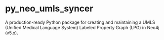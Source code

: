 # py_neo_umls_syncer
A production-ready Python package for creating and maintaining a UMLS (Unified Medical Language System) Labeled Property Graph (LPG) in Neo4j (v5.x).

